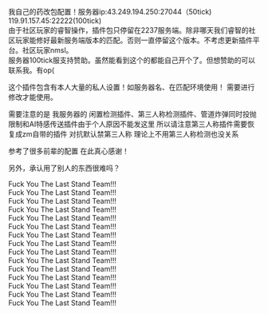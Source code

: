 我自己的药改包配置！服务器ip:43.249.194.250:27044（50tick) 119.91.157.45:22222(100tick)  
由于社区玩家的睿智操作，插件包只停留在2237服务端。除非哪天我们睿智的社区玩家能修好最新服务端版本的匹配。否则一直停留这个版本。不考虑更新插件平台。社区玩家nmsl。  
服务器100tick服支持赞助。虽然能看到这个的都能自己开个了。但想赞助的可以联系我。有op(  

这个插件包含有本人大量的私人设置！如服务器名、在匹配环境使用！ 需要进行修改才能使用。  

需要注意的是 我服务器的 闲置检测插件、第三人称检测插件、管道炸弹同时投抛限制和AI特感传送插件由于个人原因不能发这里 所以请注意第三人称插件需要恢复成zm自带的插件 对抗默认禁第三人称 理论上不用第三人称检测也没关系  

参考了很多前辈的配置 在此真心感谢！  

另外，承认用了别人的东西很难吗？

Fuck You The Last Stand Team!!!  
Fuck You The Last Stand Team!!!  
Fuck You The Last Stand Team!!!  
Fuck You The Last Stand Team!!!  
Fuck You The Last Stand Team!!!  
Fuck You The Last Stand Team!!!  
Fuck You The Last Stand Team!!!  
Fuck You The Last Stand Team!!!  
Fuck You The Last Stand Team!!!  
Fuck You The Last Stand Team!!!  
Fuck You The Last Stand Team!!!  
Fuck You The Last Stand Team!!!  
Fuck You The Last Stand Team!!!  
Fuck You The Last Stand Team!!!  
Fuck You The Last Stand Team!!!  
